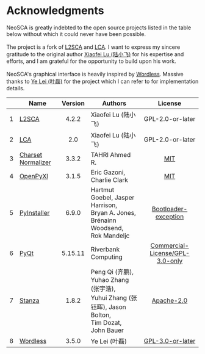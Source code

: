 # Acknowledgments

NeoSCA is greatly indebted to the open source projects listed in the table below without which it could never have been possible. <br> <br> The project is a fork of <a href='https://sites.psu.edu/xxl13/l2sca/'>L2SCA</a> and <a href='https://sites.psu.edu/xxl13/lca/'>LCA</a>. I want to express my sincere gratitude to the original author <a href='https://sites.psu.edu/xxl13/'>Xiaofei Lu (陆小飞)</a> for his expertise and efforts, and I am grateful for the opportunity to build upon his work. <br> <br> NeoSCA's graphical interface is heavily inspired by <a href='https://github.com/BLKSerene/Wordless'>Wordless</a>. Massive thanks to <a href='https://github.com/BLKSerene'>Ye Lei (叶磊)</a> for the project which I can refer to for implementation details.

||Name|Version|Authors|License|
|-|-|:-:|-|:-:|
|1|<a href='https://sites.psu.edu/xxl13/l2sca/'>L2SCA</a>|4.2.2|Xiaofei Lu (陆小飞)|GPL-2.0-or-later|
|2|<a href='https://sites.psu.edu/xxl13/lca/'>LCA</a>|2.0|Xiaofei Lu (陆小飞)|GPL-2.0-or-later|
|3|<a href='https://github.com/Ousret/charset_normalizer'>Charset Normalizer</a>|3.3.2|TAHRI Ahmed R.|<a href='https://github.com/Ousret/charset_normalizer/blob/master/LICENSE'>MIT</a>|
|4|<a href='https://foss.heptapod.net/openpyxl/openpyxl'>OpenPyXl</a>|3.1.5|Eric Gazoni, Charlie Clark|<a href='https://foss.heptapod.net/openpyxl/openpyxl/-/blob/branch/3.1/LICENCE.rst'>MIT</a>|
|5|<a href='http://www.pyinstaller.org/'>PyInstaller</a>|6.9.0|Hartmut Goebel, Jasper Harrison,<br>Bryan A. Jones, Brénainn Woodsend,<br>Rok Mandeljc|<a href='https://github.com/pyinstaller/pyinstaller/blob/develop/COPYING.txt'>Bootloader-exception</a>|
|6|<a href='https://riverbankcomputing.com/software/pyqt/'>PyQt</a>|5.15.11|Riverbank Computing|<a href='https://www.riverbankcomputing.com/static/Docs/PyQt5/introduction.html#license'>Commercial-License/GPL-3.0-only</a>|
|7|<a href='https://github.com/stanfordnlp/stanza'>Stanza</a>|1.8.2|Peng Qi (齐鹏), Yuhao Zhang (张宇浩),<br>Yuhui Zhang (张钰晖), Jason Bolton,<br>Tim Dozat, John Bauer|<a href='https://github.com/stanfordnlp/stanza/blob/main/LICENSE'>Apache-2.0</a>|
|8|<a href='https://github.com/BLKSerene/Wordless'>Wordless</a>|3.5.0|Ye Lei (叶磊)|<a href='https://github.com/BLKSerene/Wordless/blob/main/LICENSE.txt'>GPL-3.0-or-later</a>|
